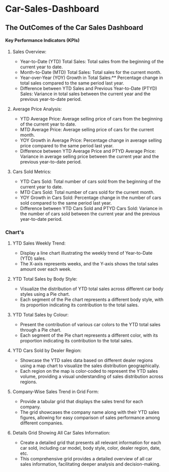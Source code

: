 # Car-Sales-Dashboard

## The OutComes of the Car Sales Dashboard
 
#### Key Performance Indicators (KPIs) 
 
1. Sales Overview:
   - Year-to-Date (YTD) Total Sales: Total sales from the beginning of the current year to date.
   - Month-to-Date (MTD) Total Sales: Total sales for the current month.
   - Year-over-Year (YOY) Growth in Total Sales:** Percentage change in total sales compared to the same period last year.
   - Difference between YTD Sales and Previous Year-to-Date (PTYD) Sales: Variance in total sales between the current year and the previous year-to-date period.
 
2. Average Price Analysis:
   - YTD Average Price: Average selling price of cars from the beginning of the current year to date.
   - MTD Average Price: Average selling price of cars for the current month.
   - YOY Growth in Average Price: Percentage change in average selling price compared to the same period last year.
   - Difference between YTD Average Price and PTYD Average Price: Variance in average selling price between the current year and the previous year-to-date period.
 
3. Cars Sold Metrics:
   - YTD Cars Sold: Total number of cars sold from the beginning of the current year to date.
   - MTD Cars Sold: Total number of cars sold for the current month.
   - YOY Growth in Cars Sold: Percentage change in the number of cars sold compared to the same period last year.
   - Difference between YTD Cars Sold and PTYD Cars Sold: Variance in the number of cars sold between the current year and the previous year-to-date period.
 

 
### Chart's 
 
1. YTD Sales Weekly Trend:
   - Display a line chart illustrating the weekly trend of Year-to-Date (YTD) sales.
   - The X-axis represents weeks, and the Y-axis shows the total sales amount over each week.
 
2. YTD Total Sales by Body Style:
   - Visualize the distribution of YTD total sales across different car body styles using a Pie chart.
   - Each segment of the Pie chart represents a different body style, with its proportion indicating its contribution to the total sales.
 
3. YTD Total Sales by Colour:
   - Present the contribution of various car colors to the YTD total sales through a Pie chart.
   - Each segment of the Pie chart represents a different color, with its proportion indicating its contribution to the total sales.
 
4. YTD Cars Sold by Dealer Region:
   - Showcase the YTD sales data based on different dealer regions using a map chart to visualize the sales distribution geographically.
   - Each region on the map is color-coded to represent the YTD sales volume, providing a visual understanding of sales distribution across regions.
 
5. Company-Wise Sales Trend in Grid Form:
   - Provide a tabular grid that displays the sales trend for each company.
   - The grid showcases the company name along with their YTD sales figures, allowing for easy comparison of sales performance among different companies.
 
6. Details Grid Showing All Car Sales Information:
   - Create a detailed grid that presents all relevant information for each car sold, including car model, body style, color, dealer region, date, etc.
   - This comprehensive grid provides a detailed overview of all car sales information, facilitating deeper analysis and decision-making.
